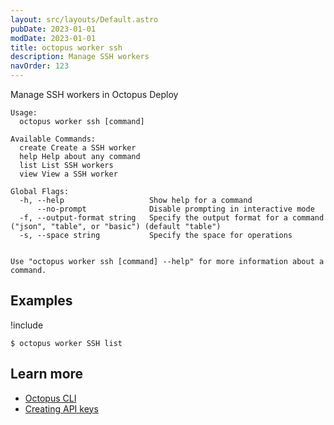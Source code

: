 ```yaml
---
layout: src/layouts/Default.astro
pubDate: 2023-01-01
modDate: 2023-01-01
title: octopus worker ssh
description: Manage SSH workers
navOrder: 123
---
```


Manage SSH workers in Octopus Deploy


```
Usage:
  octopus worker ssh [command]

Available Commands:
  create Create a SSH worker
  help Help about any command
  list List SSH workers
  view View a SSH worker

Global Flags:
  -h, --help                   Show help for a command
      --no-prompt              Disable prompting in interactive mode
  -f, --output-format string   Specify the output format for a command ("json", "table", or "basic") (default "table")
  -s, --space string           Specify the space for operations


Use "octopus worker ssh [command] --help" for more information about a command.
```

## Examples

!include <samples-instance>


```
$ octopus worker SSH list

```

## Learn more

- [Octopus CLI](/docs/octopus-rest-api/cli)
- [Creating API keys](/docs/octopus-rest-api/how-to-create-an-api-key)